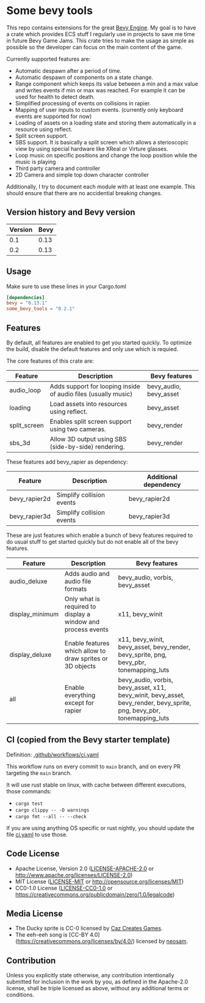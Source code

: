 # Some bevy tools

This repo contains extensions for the great [Bevy Engine](https://bevyengine.org/). My goal is to have a crate which
provides ECS stuff I regularly use in projects to save me time in future Bevy Game Jams.  This crate tries to
make the usage as simple as possible so the developer can focus on the main content of the game.

Currently supported features are:

* Automatic despawn after a period of time.
* Automatic despawn of components on a state change.
* Range component which keeps its value between a min and a max value and writes events
  if min or max was reached.  For example it can be used for health to detect death.
* Simplified processing of events on collisions in rapier.
* Mapping of user inputs to custom events. (currently only keyboard events are supported for now)
* Loading of assets on a loading state and storing them automatically in a resource using reflect.
* Split screen support.
* SBS support. It is basically a split screen which allows a sterioscopic view by using special
  hardware like XReal or Virture glasses.
* Loop music on specific positions and change the loop position while the music is playing
* Third party camera and controller
* 2D Camera and simple top down character controller

Additionally, I try to document each module with at least one example. This should ensure that
there are no accidential breaking changes.

## Version history and Bevy version
| Version | Bevy |
| ------- | ---- |
| 0.1     | 0.13 |
| 0.2     | 0.13 |

## Usage
Make sure to use these lines in your Cargo.toml
```toml
[dependencies]
bevy = "0.13.1"
some_bevy_tools = "0.2.1"
```

## Features
By default, all features are enabled to get you started quickly.  To optimize the build, disable
the default features and only use which is requied.

The core features of this crate are:

| Feature      | Description                                                    | Bevy features          |
| ------------ | -------------------------------------------------------------- | ---------------------- |
| audio_loop   | Adds support for looping inside of audio files (usually music) | bevy_audio, bevy_asset |
| loading      | Load assets into resources using reflect.                      | bevy_asset             |
| split_screen | Enables split screen support using two cameras.                | bevy_render            |
| sbs_3d       | Allow 3D output using SBS (side-by-side) rendering.            | bevy_render            |

These features add bevy_rapier as dependency:

| Feature       | Description                                                   | Additional dependency |
| ------------- | ------------------------------------------------------------- | --------------------- |
| bevy_rapier2d | Simplify collision events                                     | bevy_rapier2d         |
| bevy_rapier3d | Simplify collision events                                     | bevy_rapier3d         |

These are just features which enable a bunch of bevy features required to do usual stuff to get started quickly
but do not enable all of the bevy features.

| Feature         | Description                                                  | Bevy features                                                                                                          |
| --------------- | ------------------------------------------------------------ | ---------------------------------------------------------------------------------------------------------------------- |
| audio_deluxe    | Adds audio and audio file formats                            | bevy_audio, vorbis, bevy_asset                                                                                         |
| display_minimum | Only what is required to display a window and process events | x11, bevy_winit                                                                                                        |
| display_deluxe  | Enable features which allow to draw sprites or 3D objects    | x11, bevy_winit, bevy_asset, bevy_render, bevy_sprite, png, bevy_pbr, tonemapping_luts                                 |
| all             | Enable everything except for rapier                          | bevy_audio, vorbis, bevy_asset, x11, bevy_winit, bevy_asset, bevy_render, bevy_sprite, png, bevy_pbr, tonemapping_luts |


## CI (copied from the Bevy starter template)

Definition: [.github/workflows/ci.yaml](./.github/workflows/ci.yaml)

This workflow runs on every commit to `main` branch, and on every PR targeting the `main` branch.

It will use rust stable on linux, with cache between different executions, those commands:

* `cargo test`
* `cargo clippy -- -D warnings`
* `cargo fmt --all -- --check`

If you are using anything OS specific or rust nightly, you should update the file [ci.yaml](./.github/workflows/ci.yaml) to use those.

## Code License

* Apache License, Version 2.0
   ([LICENSE-APACHE-2.0](LICENSE-Apache-2.0) or <http://www.apache.org/licenses/LICENSE-2.0>)
* MIT License
   ([LICENSE-MIT](LICENSE-MIT) or <http://opensource.org/licenses/MIT>)
* CC0-1.0 License
   ([LICENSE-CC0-1.0](LICENSE-CC0-1.0) or <https://creativecommons.org/publicdomain/zero/1.0/legalcode>)

## Media License
* The Ducky sprite is CC-0 licensed by [Caz Creates Games](https://caz-creates-games.itch.io/ducky-2).
* The eeh-eeh song is [CC-BY 4.0] (https://creativecommons.org/licenses/by/4.0/) licensed by [neosam](https://github.com/neosam).

## Contribution

Unless you explicitly state otherwise, any contribution intentionally submitted
for inclusion in the work by you, as defined in the Apache-2.0 license, shall be
triple licensed as above, without any additional terms or conditions.
